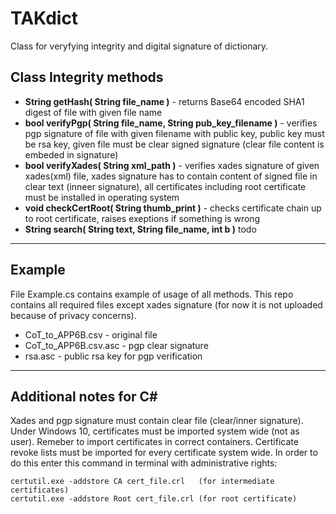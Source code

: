 # TAKdict
Class for veryfying integrity and digital signature of dictionary.
## Class Integrity methods
* **String getHash( String file_name )** - returns Base64 encoded SHA1 digest of file with given file name
* **bool verifyPgp( String file_name, String pub_key_filename )** - 
verifies pgp signature of file with given filename with public key, public key must be rsa key, given file must be clear signed signature (clear file content is embeded in signature)
* **bool verifyXades( String xml_path )** - verifies xades signature of given xades(xml) file, xades signature has to contain content of signed file in clear text (inneer signature), all certificates including root certificate must be installed in operating system
* **void checkCertRoot( String thumb_print )** - checks certificate chain up to root certificate, raises exeptions if something is wrong
* **String search( String text, String file_name, int b )** todo


***
## Example
File Example.cs contains example of usage of all methods. This repo contains all required files except xades signature (for now it is not uploaded because of privacy concerns).
* CoT_to_APP6B.csv - original file
* CoT_to_APP6B.csv.asc - pgp clear signature
* rsa.asc - public rsa key for pgp verification
***
## Additional notes for C#
Xades and pgp signature must contain clear file (clear/inner signature).
Under Windows 10, certificates must be imported system wide (not as user).
Remeber to import certificates in correct containers.
Certificate revoke lists must be imported for every certificate system wide.
In order to do this enter this command in terminal with administrative rights:

```
certutil.exe -addstore CA cert_file.crl   (for intermediate certificates)
certutil.exe -addstore Root cert_file.crl (for root certificate)
```
